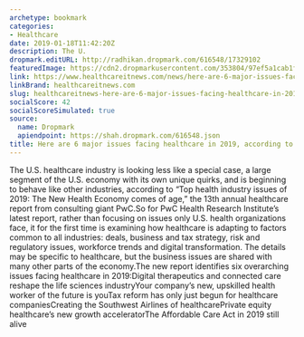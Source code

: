 ```yaml
---
archetype: bookmark
categories:
- Healthcare
date: 2019-01-18T11:42:20Z
description: The U.
dropmark.editURL: http://radhikan.dropmark.com/616548/17329102
featuredImage: https://cdn2.dropmarkusercontent.com/353804/97ef5a1cab1f53f351edef10b48a8fbf35a2153d3545e6235f0b433c54c1fe9e/thumbnail/healthcare%20issues.JPG?Expires=1557430063&Signature=OxAFfCoMoxz4IaBzGSkReYYunR8fQC7EA~WpkS04Ws0Fh9B8Wgupkx1UciX9YIm25EC8fjQR6WzXRGKnuqd4~7wMaSNK2m7OZ7kZ-2lqJmoWJBJrLStESEu28AkZEGYLKC1IGL8cDC5ENs-9fbXGZ350R-R5vt7wjgvpiYruUAtoQZHeSCXK8diIPgVptyXu3ue8RXBy-5e-zbZnCJAq4RRW6Y5pMODWeRGMNWOme8u76~uyY1wtT9qvPvoxgP4USn-0rSq4ylp~mFhl4-CIng7hXWhn7NC2qJ1WxXuJ~fzMYhb9VT29xHj-CoykDimyk1gXhT36iAt28gq-3jruWw__&Key-Pair-Id=APKAITQYWVEN757ZA4KQ
link: https://www.healthcareitnews.com/news/here-are-6-major-issues-facing-healthcare-2019-according-pwc
linkBrand: healthcareitnews.com
slug: healthcareitnews-here-are-6-major-issues-facing-healthcare-in-2019-according-to-pwc
socialScore: 42
socialScoreSimulated: true
source:
  name: Dropmark
  apiendpoint: https://shah.dropmark.com/616548.json
title: Here are 6 major issues facing healthcare in 2019, according to PwC
---
```

The U.S. healthcare industry is looking less like a special case, a large segment of the U.S. economy with its own unique quirks, and is beginning to behave like other industries, according to “Top health industry issues of 2019: The New Health Economy comes of age,” the 13th annual healthcare report from consulting giant PwC.So for PwC Health Research Institute’s latest report, rather than focusing on issues only U.S. health organizations face, it for the first time is examining how healthcare is adapting to factors common to all industries: deals, business and tax strategy, risk and regulatory issues, workforce trends and digital transformation. The details may be specific to healthcare, but the business issues are shared with many other parts of the economy.The new report identifies six overarching issues facing healthcare in 2019:Digital therapeutics and connected care reshape the life sciences industryYour company’s new, upskilled health worker of the future is youTax reform has only just begun for healthcare companiesCreating the Southwest Airlines of healthcarePrivate equity healthcare’s new growth acceleratorThe Affordable Care Act in 2019 still alive

